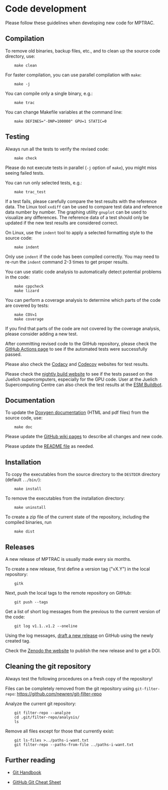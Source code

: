 # Code development

Please follow these guidelines when developing new code for MPTRAC.

## Compilation

To remove old binaries, backup files, etc., and to clean up the source code directory, use:

```
    make clean
```

For faster compilation, you can use parallel compilation with `make`:

```
    make -j
```

You can compile only a single binary, e.g.:

```
    make trac
```

You can change Makefile variables at the command line:

```
    make DEFINES="-DNP=100000" GPU=1 STATIC=0
```

## Testing

Always run all the tests to verify the revised code:

```
    make check
```

Please do not execute tests in parallel (`-j` option of `make`), you might miss seeing failed tests.

You can run only selected tests, e.g.:

```
    make trac_test
```

If a test fails, please carefully compare the test results with the reference data. The Linux tool `xxdiff` can be used to compare test data and reference data number by number. The graphing utility `gnuplot` can be used to visualize any differences. The reference data of a test should only be updated if the new test results are considered correct.

On Linux, use the `indent` tool to apply a selected formatting style to the source code:

```
    make indent
```

Only use `indent` if the code has been compiled correctly. You may need to re-run the `indent` command 2-3 times to get proper results.

You can use static code analysis to automatically detect potential problems in the code:

```
    make cppcheck
    make lizard
```

You can perform a coverage analysis to determine which parts of the code are covered by tests:

```
    make COV=1
    make coverage
```

If you find that parts of the code are not covered by the coverage analysis, please consider adding a new test.

After committing revised code to the GitHub repository, please check the [GitHub Actions page](https://github.com/slcs-jsc/mptrac/actions) to see if the automated tests were successfully passed.

Please also check the [Codacy](https://app.codacy.com/gh/slcs-jsc/mptrac?utm_source=github.com&utm_medium=referral&utm_content=slcs-jsc/mptrac&utm_campaign=Badge_Grade_Settings) and [Codecov](https://codecov.io/gh/slcs-jsc/mptrac) websites for test results.

Please check the [nightly build website](https://datapub.fz-juelich.de/slcs/mptrac/nightly_builds) to see if the tests passed on the Juelich supercomputers, especially for the GPU code. User at the Juelich Supercomputing Centre can also check the test results at the [ESM Buildbot](https://esm-buildbot.fz-juelich.de).

## Documentation

To update the [Doxygen documentation](https://slcs-jsc.github.io/mptrac/) (HTML and pdf files) from the source code, use:

```
    make doc
```

Please update the [GitHub wiki pages](https://github.com/slcs-jsc/mptrac/wiki/) to describe all changes and new code.

Please update the [README file](https://github.com/slcs-jsc/mptrac/blob/master/README.md) as needed.

## Installation

To copy the executables from the source directory to the `DESTDIR` directory (default `../bin/`):

```
    make install
```

To remove the executables from the installation directory:

```
    make uninstall
```

To create a zip file of the current state of the repository, including the compiled binaries, run

```
    make dist
```

## Releases

A new release of MPTRAC is usually made every six months.

To create a new release, first define a version tag ("vX.Y")  in the local repository:

```
    gitk
```

Next, push the local tags to the remote repository on GitHub:

```
    git push --tags
```

Get a list of short log messages from the previous to the current version of the code:

```
    git log v1.1..v1.2 --oneline
```

Using the log messages, [draft a new release](https://github.com/slcs-jsc/mptrac/releases/new) on GitHub using the newly created tag.

Check the [Zenodo the website](https://doi.org/10.5281/zenodo.4400597) to publish the new release and to get a DOI.

## Cleaning the git repository

Always test the following procedures on a fresh copy of the repository!

Files can be completely removed from the git repository using `git-filter-repo`: https://github.com/newren/git-filter-repo

Analyze the current git repository:

```
    git filter-repo --analyze
    cd .git/filter-repo/analysis/
    ls
```

Remove all files except for those that currently exist:

```
    git ls-files >../paths-i-want.txt
    git filter-repo --paths-from-file ../paths-i-want.txt
```

## Further reading

- [Git Handbook](https://guides.github.com/introduction/git-handbook)

- [GitHub Git Cheat Sheet](https://training.github.com/downloads/github-git-cheat-sheet.pdf)
